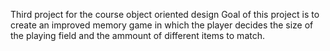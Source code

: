Third project for the course object oriented design
Goal of this project is to create an improved memory game in which the player decides the size of the playing field and the ammount of different items to match.
